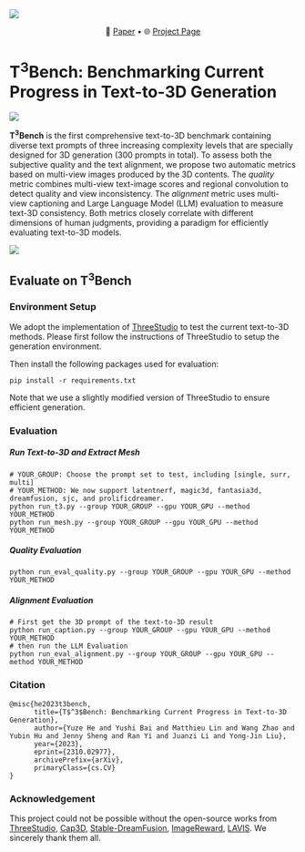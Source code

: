 <img src="https://t3bench.com/static/images/logobig.png" align="center">
<p align="center">
    📃 <a href="https://arxiv.org/abs/2310.02977" target="_blank">Paper</a> • 🌐 <a href="https://t3bench.com" target="_blank">Project Page</a>
</p>

# T<sup>3</sup>Bench: Benchmarking Current Progress in Text-to-3D Generation

![](fig/A_cactus_with_pink_flowers.gif)

**T<sup>3</sup>Bench** is the first comprehensive text-to-3D benchmark containing diverse text prompts of three increasing complexity levels that are specially designed for 3D generation (300 prompts in total). To assess both the subjective quality and the text alignment, we propose two automatic metrics based on multi-view images produced by the 3D contents. The *quality* metric combines multi-view text-image scores and regional convolution to detect quality and view inconsistency. The *alignment* metric uses multi-view captioning and Large Language Model (LLM) evaluation to measure text-3D consistency. Both metrics closely correlate with different dimensions of human judgments, providing a paradigm for efficiently evaluating text-to-3D models.

<img src="https://t3bench.com/static/images/pipeline_v2.png">



## Evaluate on T<sup>3</sup>Bench

### Environment Setup

We adopt the implementation of <a href="https://github.com/threestudio-project/threestudio">ThreeStudio</a> to test the current text-to-3D methods. Please first follow the instructions of ThreeStudio to setup the generation environment.

Then install the following packages used for evaluation:

```shell
pip install -r requirements.txt
```

Note that we use a slightly modified version of ThreeStudio to ensure efficient generation.



### Evaluation

##### Run Text-to-3D and Extract Mesh

```shell
# YOUR_GROUP: Choose the prompt set to test, including [single, surr, multi]
# YOUR_METHOD: We now support latentnerf, magic3d, fantasia3d, dreamfusion, sjc, and prolificdreamer.
python run_t3.py --group YOUR_GROUP --gpu YOUR_GPU --method YOUR_METHOD
python run_mesh.py --group YOUR_GROUP --gpu YOUR_GPU --method YOUR_METHOD
```



##### Quality Evaluation

```shell
python run_eval_quality.py --group YOUR_GROUP --gpu YOUR_GPU --method YOUR_METHOD
```



##### Alignment Evaluation

```shell
# First get the 3D prompt of the text-to-3D result
python run_caption.py --group YOUR_GROUP --gpu YOUR_GPU --method YOUR_METHOD
# then run the LLM Evaluation
python run_eval_alignment.py --group YOUR_GROUP --gpu YOUR_GPU --method YOUR_METHOD
```



### Citation

```
@misc{he2023t3bench,
      title={T$^3$Bench: Benchmarking Current Progress in Text-to-3D Generation}, 
      author={Yuze He and Yushi Bai and Matthieu Lin and Wang Zhao and Yubin Hu and Jenny Sheng and Ran Yi and Juanzi Li and Yong-Jin Liu},
      year={2023},
      eprint={2310.02977},
      archivePrefix={arXiv},
      primaryClass={cs.CV}
}
```



### Acknowledgement

This project could not be possible without the open-source works from <a href="https://github.com/threestudio-project/threestudio">ThreeStudio</a>, <a href="https://github.com/crockwell/Cap3D">Cap3D</a>, <a href="https://github.com/ashawkey/stable-dreamfusion">Stable-DreamFusion</a>, <a href="https://github.com/THUDM/ImageReward">ImageReward</a>, <a href="https://github.com/salesforce/LAVIS">LAVIS</a>. We sincerely thank them all.
